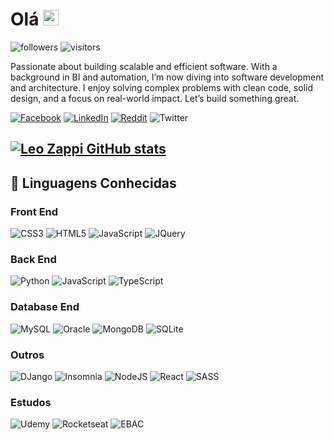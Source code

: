 # Olá <img src="https://media.giphy.com/media/hvRJCLFzcasrR4ia7z/giphy.gif" width="25px">

![followers](https://img.shields.io/github/followers/LeonardoZappiRamos?style=for-the-badge)
![visitors](https://img.shields.io/github/watchers/LeonardoZappiRamos/LeonardoZappiRamos?style=for-the-badge)

Passionate about building scalable and efficient software. With a background in BI and automation, I’m now diving into software development and architecture. I enjoy solving complex problems with clean code, solid design, and a focus on real-world impact. Let’s build something great.

[![Facebook](https://img.shields.io/badge/Facebook-%231877F2.svg?style=for-the-badge&logo=Facebook&logoColor=white)](https://www.facebook.com/LeoZappi)
[![LinkedIn](https://img.shields.io/badge/linkedin-%230077B5.svg?style=for-the-badge&logo=linkedin&logoColor=white)](https://www.linkedin.com/in/leonardo-zappi-ramos-51915910b/)
[![Reddit](https://img.shields.io/badge/Reddit-FF4500?style=for-the-badge&logo=reddit&logoColor=white)](https://www.reddit.com/user/DjalmaCobra)
![Twitter](https://img.shields.io/badge/leo_zappi-%231DA1F2.svg?style=for-the-badge&logo=Twitter&logoColor=white)

## [![Leo Zappi GitHub stats](https://github-readme-stats.vercel.app/api?username=LeonardoZappiRamos&show_icons=true)](https://github.com/anuraghazra/github-readme-stats)

## 🧠 Linguagens Conhecidas

### Front End

![CSS3](https://img.shields.io/badge/css3-%231572B6.svg?style=for-the-badge&logo=css3&logoColor=white)
![HTML5](https://img.shields.io/badge/html5-%23E34F26.svg?style=for-the-badge&logo=html5&logoColor=white)
![JavaScript](https://img.shields.io/badge/javascript-%23323330.svg?style=for-the-badge&logo=javascript&logoColor=%23F7DF1E)
![JQuery](https://img.shields.io/badge/JQuery-darkgray?style=for-the-badge&logo=jquery&logoColor=%2B65ABFF)

### Back End

![Python](https://img.shields.io/badge/python-3670A0?style=for-the-badge&logo=python&logoColor=ffdd54)
![JavaScript](https://img.shields.io/badge/javascript-%23323330.svg?style=for-the-badge&logo=javascript&logoColor=%23F7DF1E)
![TypeScript](https://img.shields.io/badge/typescript-%23007ACC.svg?style=for-the-badge&logo=typescript&logoColor=white)

### Database End

![MySQL](https://img.shields.io/badge/mysql-%2300f.svg?style=for-the-badge&logo=mysql&logoColor=white)
![Oracle](https://img.shields.io/badge/Oracle-F80000?style=for-the-badge&logo=oracle&logoColor=white)
![MongoDB](https://img.shields.io/badge/MongoDB-%234ea94b.svg?style=for-the-badge&logo=mongodb&logoColor=white)
![SQLite](https://img.shields.io/badge/sqlite-%2307405e.svg?style=for-the-badge&logo=sqlite&logoColor=white)

### Outros

![DJango](https://img.shields.io/badge/DJango-green?style=for-the-badge&logo=django&logoColor=wite)
![Insomnia](https://img.shields.io/badge/Insomnia-black?style=for-the-badge&logo=insomnia&logoColor=5849BE)
![NodeJS](https://img.shields.io/badge/node.js-6DA55F?style=for-the-badge&logo=node.js&logoColor=white)
![React](https://img.shields.io/badge/react-%2320232a.svg?style=for-the-badge&logo=react&logoColor=%2361DAFB)
![SASS](https://img.shields.io/badge/SASS-hotpink.svg?style=for-the-badge&logo=SASS&logoColor=white)


### Estudos

![Udemy](https://img.shields.io/badge/Udemy-A435F0?style=for-the-badge&logo=Udemy&logoColor=white)
![Rocketseat](https://img.shields.io/badge/Rocketseat-darkblue?style=for-the-badge)
![EBAC](https://img.shields.io/badge/EBAC-white?style=for-the-badge&logo=EBAC)
